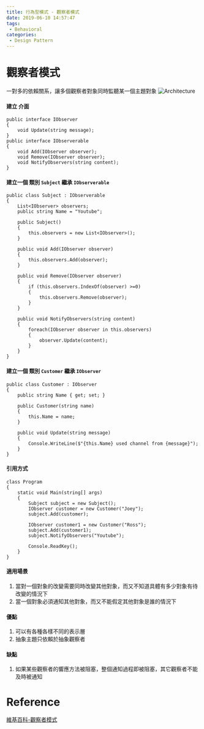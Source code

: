 ```yaml
---
title: 行為型模式 - 觀察者模式
date: 2019-06-10 14:57:47
tags:
 - Behavioral
categories: 
 - Design Pattern
---
```


# 觀察者模式
一對多的依賴關系，讓多個觀察者對象同時監聽某一個主題對象
![Architecture](1.png)

#### 建立 介面
    public interface IObserver
    {
        void Update(string message);
    }
    public interface IObserverable
    {
        void Add(IObserver observer);
        void Remove(IObserver observer);
        void NotifyObservers(string content);
    }

#### 建立一個 類別 `Subject` 繼承 `IObserverable`
    public class Subject : IObserverable
    {
        List<IObserver> observers;
        public string Name = "Youtube";

        public Subject()
        {
            this.observers = new List<IObserver>();
        }

        public void Add(IObserver observer)
        {
            this.observers.Add(observer);
        }

        public void Remove(IObserver observer)
        {
            if (this.observers.IndexOf(observer) >=0)
            {
                this.observers.Remove(observer);
            }
        }

        public void NotifyObservers(string content)
        {
            foreach(IObserver observer in this.observers)
            {
                observer.Update(content);
            }
        }
    }

#### 建立一個 類別 `Customer` 繼承 `IObserver`
    public class Customer : IObserver
    {
        public string Name { get; set; }

        public Customer(string name)
        {
            this.Name = name;
        }

        public void Update(string message)
        {
            Console.WriteLine($"{this.Name} used channel from {message}");
        }
    }

#### 引用方式
    class Program
    {
        static void Main(string[] args)
        {
            Subject subject = new Subject();
            IObserver customer = new Customer("Joey");
            subject.Add(customer);

            IObserver customer1 = new Customer("Ross");
            subject.Add(customer1);
            subject.NotifyObservers("Youtube");

            Console.ReadKey();
        }
    }

#### 適用場景
1. 當對一個對象的改變需要同時改變其他對象，而又不知道具體有多少對象有待改變的情況下
2. 當一個對象必須通知其他對象，而又不能假定其他對象是誰的情況下

#### 優點
1. 可以有各種各樣不同的表示層
2. 抽象主題只依賴於抽象觀察者

#### 缺點
1. 如果某些觀察者的響應方法被阻塞，整個通知過程即被阻塞，其它觀察者不能及時被通知

# Reference
[維基百科-觀察者模式](https://zh.wikipedia.org/wiki/%E8%A7%82%E5%AF%9F%E8%80%85%E6%A8%A1%E5%BC%8F)